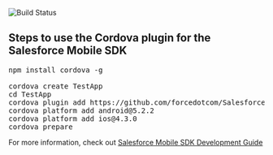 ![Build Status](https://forcedotcom.github.io/SalesforceMobileSDK-TestResults/CordovaPlugin-results/latest/buildstatus.svg)

Steps to use the Cordova plugin for the Salesforce Mobile SDK
------------------------

<pre>
npm install cordova -g

cordova create TestApp
cd TestApp
cordova plugin add https://github.com/forcedotcom/SalesforceMobileSDK-CordovaPlugin
cordova platform add android@5.2.2
cordova platform add ios@4.3.0
cordova prepare
</pre>

For more information, check out [Salesforce Mobile SDK Development Guide](https://github.com/forcedotcom/SalesforceMobileSDK-Shared/blob/master/doc/mobile_sdk.pdf?raw=true)
